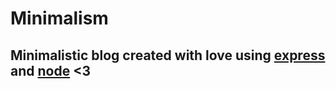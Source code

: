 # Minimalism

## Minimalistic blog created with love using [express](https://expressjs.com/) and [node](http://nodejs.org/) **<3**
